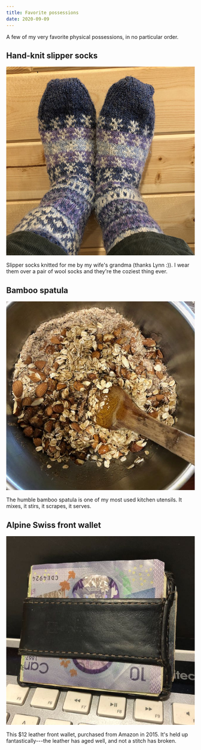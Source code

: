 ```yaml
---
title: Favorite possessions
date: 2020-09-09
---
```

A few of my very favorite physical possessions, in no particular order.

## Hand-knit slipper socks

![Slipper socks](slippersocks.jpeg)

Slipper socks knitted for me by my wife's grandma (thanks Lynn :)). I wear them over a pair of wool socks and they're the coziest thing ever.

## Bamboo spatula

![Bamboo spatula](bamboo-spatula.jpeg)

The humble bamboo spatula is one of my most used kitchen utensils. It mixes, it stirs, it scrapes, it serves.

## Alpine Swiss front wallet

![Alpine Swiss wallet](alpineswiss.jpeg)

This $12 leather front wallet, purchased from Amazon in 2015. It's held up fantastically---the leather has aged well, and not a stitch has broken.
